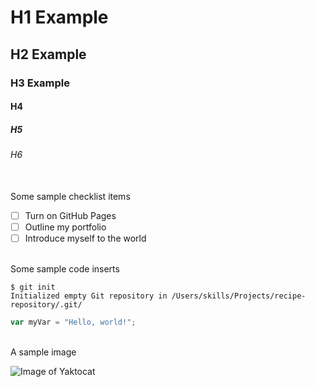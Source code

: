 # H1 Example
## H2 Example
### H3 Example
#### H4
##### H5 
###### H6

 \
Some sample checklist items

- [ ] Turn on GitHub Pages
- [ ] Outline my portfolio
- [ ] Introduce myself to the world

 \
Some sample code inserts

```
$ git init
Initialized empty Git repository in /Users/skills/Projects/recipe-repository/.git/
```
``` javascript
var myVar = "Hello, world!";
```

 \
 A sample image
 
![Image of Yaktocat](https://octodex.github.com/images/yaktocat.png)

